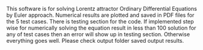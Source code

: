 This software is for solving Lorentz attractor Ordinary Differential Equations by Euler approach. Numerical results are plotted and saved in PDF files for the 5 test cases. 
There is testing section for the code. 
If implemented step wise for numerically solving the equation result in less than 100 solution for any of test cases then an error will show up in testing section. Otherwise everything goes well. Please check output folder saved output results.

